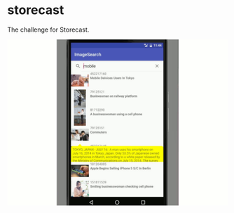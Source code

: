# storecast

The challenge for Storecast.


![alt tag](https://github.com/benyxxxxx/storecast/blob/master/Screen.gif)
